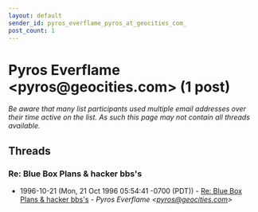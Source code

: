 ```yaml
---
layout: default
sender_id: pyros_everflame_pyros_at_geocities_com_
post_count: 1
---
```


# Pyros Everflame <pyros<span>@</span>geocities.com> (1 post)

_Be aware that many list participants used multiple email addresses over their time active on the list. As such this page may not contain all threads available._

## Threads

### Re: Blue Box Plans & hacker bbs's
+ 1996-10-21 (Mon, 21 Oct 1996 05:54:41 -0700 (PDT)) - [Re: Blue Box Plans & hacker bbs's](/archive/1996/10/9750443895f1692f6d2692b987d6a9a6648312b8471cb654cde6cbeb15c37a71) - _Pyros Everflame \<pyros@geocities.com\>_

